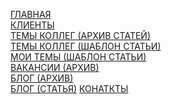[ГЛАВНАЯ](https://pureweb-creator.github.io/poznakhorenko/)\
[КЛИЕНТЫ](https://pureweb-creator.github.io/poznakhorenko/works.html)\
[ТЕМЫ КОЛЛЕГ (АРХИВ СТАТЕЙ)](https://pureweb-creator.github.io/poznakhorenko/themes.html)\
[ТЕМЫ КОЛЛЕГ (ШАБЛОН СТАТЬИ)](https://pureweb-creator.github.io/poznakhorenko/themes-article.html)\
[МОИ ТЕМЫ (ШАБЛОН СТАТЬИ)](https://pureweb-creator.github.io/poznakhorenko/my-themes-article.html)\
[ВАКАНСИИ (АРХИВ)](https://pureweb-creator.github.io/poznakhorenko/vacancies.html)\
[БЛОГ (АРХИВ)](https://pureweb-creator.github.io/poznakhorenko/blog.html)\
[БЛОГ (СТАТЬЯ)](https://pureweb-creator.github.io/poznakhorenko/blog-article.html)
[КОНАТКТЫ](https://pureweb-creator.github.io/poznakhorenko/contacts.html)

